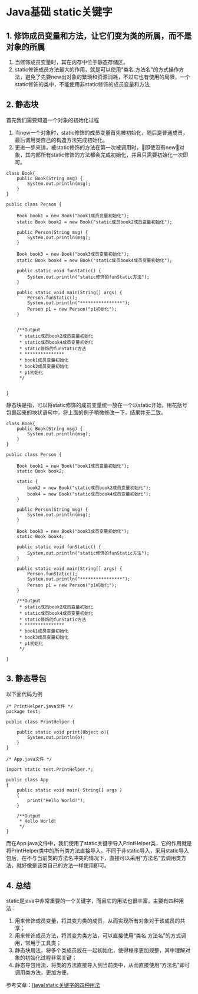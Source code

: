 # Java基础 static关键字
## 1. 修饰成员变量和方法，让它们变为类的所属，而不是对象的所属
1. 当修饰成员变量时，其在内存中位于静态存储区。
2. static修饰成员方法最大的作用，就是可以使用"类名.方法名"的方式操作方法，避免了先要new出对象的繁琐和资源消耗，不过它也有使用的局限，一个static修饰的类中，不能使用非static修饰的成员变量和方法
## 2. 静态块
首先我们需要知道一个对象的初始化过程
1. 当new一个对象时，static修饰的成员变量首先被初始化，随后是普通成员，最后调用类自己的构造方法完成初始化。
2. 更进一步来讲，被static修饰的方法在第一次被调用时，即使没有new对象，其内部所有static修饰的方法都会完成初始化，并且只需要初始化一次即可。
```
class Book{
    public Book(String msg) {
        System.out.println(msg);
    }
}

public class Person {

    Book book1 = new Book("book1成员变量初始化");
    static Book book2 = new Book("static成员book2成员变量初始化");
    
    public Person(String msg) {
        System.out.println(msg);
    }
    
    Book book3 = new Book("book3成员变量初始化");
    static Book book4 = new Book("static成员book4成员变量初始化");
    
    public static void funStatic() {
        System.out.println("static修饰的funStatic方法");
    }
    
    public static void main(String[] args) {
        Person.funStatic();
        System.out.println("****************");
        Person p1 = new Person("p1初始化");
    }


    /**Output
     * static成员book2成员变量初始化
     * static成员book4成员变量初始化
     * static修饰的funStatic方法
     * ***************
     * book1成员变量初始化
     * book3成员变量初始化
     * p1初始化
     */
     

}
```
静态块是指，可以将static修饰的成员变量统一放在一个以static开始，用花括号包裹起来的块状语句中，将上面的例子稍微修改一下，结果并无二致。
```
class Book{
    public Book(String msg) {
        System.out.println(msg);
    }
}

public class Person {

    Book book1 = new Book("book1成员变量初始化");
    static Book book2;
    
    static {
        book2 = new Book("static成员book2成员变量初始化");
        book4 = new Book("static成员book4成员变量初始化");
    }
    
    public Person(String msg) {
        System.out.println(msg);
    }
    
    Book book3 = new Book("book3成员变量初始化");
    static Book book4;
    
    public static void funStatic() {
        System.out.println("static修饰的funStatic方法");
    }
    
    public static void main(String[] args) {
        Person.funStatic();
        System.out.println("****************");
        Person p1 = new Person("p1初始化");
    }

    /**Output
     * static成员book2成员变量初始化
     * static成员book4成员变量初始化
     * static修饰的funStatic方法
     * ***************
     * book1成员变量初始化
     * book3成员变量初始化
     * p1初始化
     */

}
```
## 3. 静态导包
以下面代码为例
```
/* PrintHelper.java文件 */
package test;

public class PrintHelper {

    public static void print(Object o){
        System.out.println(o);
    }
}
```
```
/* App.java文件 */

import static test.PrintHelper.*;

public class App 
{
    public static void main( String[] args )
    {
        print("Hello World!");
    }

    /**Output
     * Hello World!
     */
}
```
而在App.java文件中，我们使用了static关键字导入PrintHelper类，它的作用就是将PrintHelper类中的所有类方法直接导入。不同于非static导入，采用static导入包后，在不与当前类的方法名冲突的情况下，直接可以采用"方法名"去调用类方法，就好像是该类自己的方法一样使用即可。

## 4. 总结
static是java中非常重要的一个关键字，而且它的用法也很丰富，主要有四种用法：
1. 用来修饰成员变量，将其变为类的成员，从而实现所有对象对于该成员的共享；
2. 用来修饰成员方法，将其变为类方法，可以直接使用“类名.方法名”的方式调用，常用于工具类；
3. 静态块用法，将多个类成员放在一起初始化，使得程序更加规整，其中理解对象的初始化过程非常关键；
4. 静态导包用法，将类的方法直接导入到当前类中，从而直接使用“方法名”即可调用类方法，更加方便。
 
参考文章：[[java]static关键字的四种用法](https://www.cnblogs.com/dotgua/p/6354151.html?utm_source=itdadao&utm_medium=referral)

